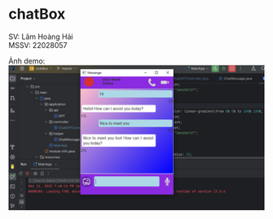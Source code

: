 # chatBox

SV: Lâm Hoàng Hải  
MSSV: 22028057

Ảnh demo:  
![demo.png](src%2Fmain%2Fresources%2Fimg%2Fdemo.png)
